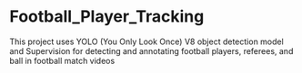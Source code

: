 # Football_Player_Tracking
 This project uses YOLO (You Only Look Once) V8 object detection model and Supervision for detecting and annotating football players, referees, and ball in football match videos
